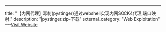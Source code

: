---
title: "【内网代理】毒刺(pystinger)通过webshell实现内网SOCK4代理,端口映射."
description: "|pystinger.zip-下载"
external_category: "Web Exploitation"
---[Visit Website](https://github.com/FunnyWolf/pystinger)

